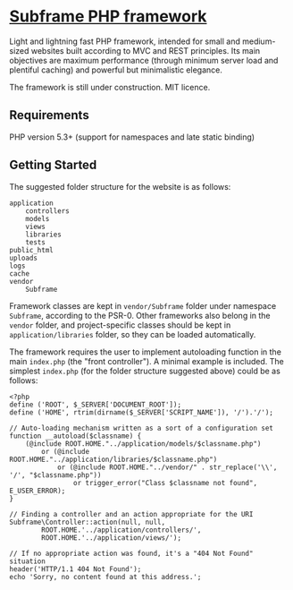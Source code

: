 
[Subframe PHP framework](http://radoid.com/subframe/)
======================

Light and lightning fast PHP framework, intended for small and medium-sized websites built according to MVC and REST principles.
Its main objectives are maximum performance (through minimum server load and plentiful caching) and powerful but minimalistic elegance.

The framework is still under construction. MIT licence.

Requirements
------------

PHP version 5.3+ (support for namespaces and late static binding)

Getting Started
---------------

The suggested folder structure for the website is as follows:

	application
		controllers
		models
		views
		libraries
		tests
	public_html
	uploads
	logs
	cache
	vendor
		Subframe

Framework classes are kept in `vendor/Subframe` folder under namespace `Subframe`, according to the PSR-0.
Other frameworks also belong in the `vendor` folder,
and project-specific classes should be kept in `application/libraries` folder, so they can be loaded automatically.

The framework requires the user to implement autoloading function in the main `index.php` (the "front controller").
A minimal example is included. The simplest `index.php` (for the folder structure suggested above) could be as follows:

	<?php
	define ('ROOT', $_SERVER['DOCUMENT_ROOT']);
	define ('HOME', rtrim(dirname($_SERVER['SCRIPT_NAME']), '/').'/');

	// Auto-loading mechanism written as a sort of a configuration set
	function __autoload($classname) {
		(@include ROOT.HOME."../application/models/$classname.php")
			or (@include ROOT.HOME."../application/libraries/$classname.php")
				or (@include ROOT.HOME."../vendor/" . str_replace('\\', '/', "$classname.php"))
					or trigger_error("Class $classname not found", E_USER_ERROR);
	}

	// Finding a controller and an action appropriate for the URI
	Subframe\Controller::action(null, null,
			ROOT.HOME.'../application/controllers/',
			ROOT.HOME.'../application/views/');

	// If no appropriate action was found, it's a "404 Not Found" situation
	header('HTTP/1.1 404 Not Found');
	echo 'Sorry, no content found at this address.';
